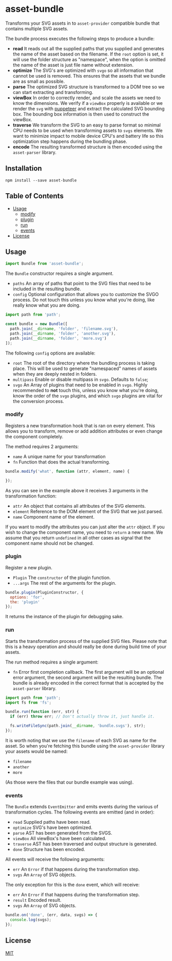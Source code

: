 # asset-bundle

Transforms your SVG assets in to `asset-provider` compatible bundle that
contains multiple SVG assets.

The bundle process executes the following steps to produce a bundle:

- **read** It reads out all the supplied paths that you supplied and generates
  the name of the asset based on the filename. If the `root` option is set, it
  will use the folder structure as "namespace", when the option is omitted the
  name of the asset is just file name without extension.
- **optimize** The SVG's are optimized with `svgo` so all information that
  cannot be used is removed. This ensures that the assets that we bundle are as
  small as possible.
- **parse** The optimized SVG structure is transformed to a DOM tree so we
  can start extracting and transforming.
- **viewBox** In order to correctly render, and scale the assets we need to know
  the dimensions. We verify if a `viewBox` properly is available or we render
  the `svg` with [puppeteer][puppeteer] and extract the calculated SVG bounding
  box. The bounding box information is then used to construct the viewBox.
- **traverse** We transform the SVG to an easy to parse format so minimal CPU
  needs to be used when transforming assets to `svgs` elements. We want to
  minimize impact to mobile device CPU's and battery life so this optimization
  step happens during the bundling phase.
- **encode** The resulting transformed structure is then encoded using the
  `asset-parser` library.

## Installation

```
npm install --save asset-bundle
```

## Table of Contents

- [Usage](#usage)
  - [modify](#modify)
  - [plugin](#plugin)
  - [run](#run)
  - [events](#events)
- [License](#license)

## Usage

```js
import Bundle from 'asset-bundle';
```

The `Bundle` constructor requires a single argument.

- `paths` An array of paths that point to the SVG files that need to be
  included in the resulting bundle.
- `config` Optional configuration that allows you to customize the SVGO process.
  Do not touch this unless you know what you're doing, like really know what
  you are doing.

```js
import path from 'path';

const bundle = new Bundle([
  path.join(__dirname, 'folder', 'filename.svg'),
  path.join(__dirname, 'folder', 'another.svg'),
  path.join(__dirname, 'folder', 'more.svg')
]);
```

The following `config` options are available:

- `root` The root of the directory where the bundling process is taking place.
  This will be used to generate "namespaced" names of assets when they are
  deeply nested in folders.
- `multipass` Enable or disable multipass in `svgo`. Defaults to `false`;
- `svgo` An Array of plugins that need to be enabled in `svgo`. Highly
  recommended to **not** touch this, unless you know what you're doing, know
  the order of the `svgo` plugins, and which `svgo` plugins are vital for the conversion process.

### modify

Registers a new transformation hook that is ran on every element. This allows
you to transform, remove or add addition attributes or even change the
component completely.

The method requires 2 arguments:

- `name` A unique name for your transformation
- `fn` Function that does the actual transforming.

```js
bundle.modify('what', function (attr, element, name) {

});
```

As you can see in the example above it receives 3 arguments in the
transformation function:

- `attr` An object that contains all attributes of the SVG elements.
- `element` Reference to the DOM element of the SVG that we just parsed.
- `name` Component name of the element.

If you want to modify the attributes you can just alter the `attr` object.
If you wish to change the component name, you need to `return` a new name. We
assume that you return `undefined` in all other cases as signal that the
component name should not be changed.

### plugin

Register a new plugin.

- `Plugin` The `constructor` of the plugin function.
- `...args` The rest of the arguments for the plugin.

```js
bundle.plugin(PluginConstructor, {
  options: 'for',
  the: 'plugin'
});
```

It returns the instance of the plugin for debugging sake.

### run

Starts the transformation process of the supplied SVG files. Please note that
this is a heavy operation and should really be done during build time of your
assets.

The run method requires a single argument:

- `fn` Error first completion callback. The first argument will be an optional
  error argument, the second argument will be the resulting bundle. The bundle
  is already encoded in the correct format that is accepted by the
  `asset-parser` library.

```js
import path from 'path';
import fs from 'fs';

bundle.run(function (err, str) {
  if (err) throw err; // Don't actually throw it, just handle it.

  fs.writeFileSync(path.join(__dirname, 'bundle.svgs'), str);
});
```

It is worth noting that we use the `filename` of each SVG as name for the asset.
So when you're fetching this bundle using the `asset-provider` library your
assets would be named:

- `filename`
- `another`
- `more`

(As those were the files that our bundle example was using).

### events

The `Bundle` extends `EventEmitter` and emits events during the various of
transformation cycles. The following events are emitted (and in order):

- `read` Supplied paths have been read.
- `optimize` SVG's have been optimized.
- `parse` AST has been generated from the SVGS.
- `viewBox` All viewBox's have been calculated.
- `traverse` AST has been traversed and output structure is generated.
- `done` Structure has been encoded.

All events will receive the following arguments:

- `err` An `Error` if that happens during the transformation step.
- `svgs` An `Array` of SVG objects.

The only exception for this is the `done` event, which will receive:

- `err` An `Error` if that happens during the transformation step.
- `result` Encoded result.
- `svgs` An `Array` of SVG objects.

```js
bundle.on('done', (err, data, svgs) => {
  console.log(svgs);
});
```

## License

[MIT](LICENSE)

[puppeteer]: https://github.com/GoogleChrome/puppeteer
